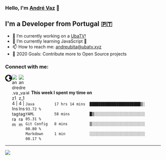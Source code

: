 ### Hello, I'm [André Vaz][website] 👋

## I'm a Developer from Portugal 🇵🇹
- 🍇 I’m currently working on a [UbaTV][ubatv]!
- 🌱 I’m currently learning JavaScript 🤣
- 📫 How to reach me: andreubita@ubatv.xyz
- 🥅 2020 Goals: Contribute more to Open Source projects

### Connect with me:

[<img align="left" alt="andreubita Website" width="22px" src="https://raw.githubusercontent.com/iconic/open-iconic/master/svg/globe.svg" />][website]
[<img align="left" alt="andre.vaz14 | Instagram" width="22px" src="https://cdn.jsdelivr.net/npm/simple-icons@v3/icons/instagram.svg" />][instagram]
[<img align="left" alt="andre_vaz_14 | Instagram" width="22px" src="https://cdn.jsdelivr.net/npm/simple-icons@v3/icons/twitter.svg" />][twitter]

<br />
<br />

📊 **This week I spent my time on**
<!--START_SECTION:waka-->
```text
Java         17 hrs 14 mins  ███████████████████████▒░   93.72 % 
YAML         58 mins         █▒░░░░░░░░░░░░░░░░░░░░░░░   05.31 % 
Git Config   8 mins          ▒░░░░░░░░░░░░░░░░░░░░░░░░   00.80 % 
Markdown     1 min           ░░░░░░░░░░░░░░░░░░░░░░░░░   00.17 % 
```
<!--END_SECTION:waka-->

---

[![](https://github-readme-stats.vercel.app/api?username=andreubita&count_private=true&show_icons=true&bg_color=black&title_color=aa00aa&icon_color=aa00aa&text_color=aa00aa)](https://github.com/anuraghazra/github-readme-stats)

[website]: https://andreubita.github.io
[twitter]: https://twitter.com/andre_vaz_14
[instagram]: https://instagram.com/andre.vaz14
[ubatv]: https://ubatv.xyz
